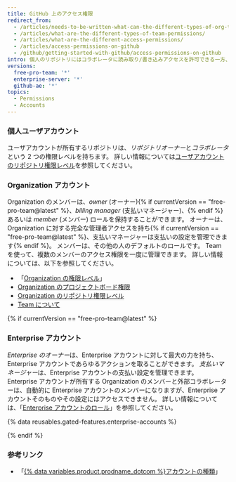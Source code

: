 ```yaml
---
title: GitHub 上のアクセス権限
redirect_from:
  - /articles/needs-to-be-written-what-can-the-different-types-of-org-team-permissions-do/
  - /articles/what-are-the-different-types-of-team-permissions/
  - /articles/what-are-the-different-access-permissions/
  - /articles/access-permissions-on-github
  - /github/getting-started-with-github/access-permissions-on-github
intro: 個人のリポジトリにはコラボレータに読み取り/書き込みアクセスを許可できる一方、Organization のメンバーは、Organization のリポジトリに対してより精細なアクセス権限を持つことができます。
versions:
  free-pro-team: '*'
  enterprise-server: '*'
  github-ae: '*'
topics:
  - Permissions
  - Accounts
---
```


### 個人ユーザアカウント

ユーザアカウントが所有するリポジトリは、*リポジトリオーナー*と*コラボレータ*という 2 つの権限レベルを持ちます。 詳しい情報については[ユーザアカウントのリポジトリ権限レベル](/articles/permission-levels-for-a-user-account-repository)を参照してください。

### Organization アカウント

Organization のメンバーは、*owner* (オーナー){% if currentVersion == "free-pro-team@latest" %}、*billing manager* (支払いマネージャー)、{% endif %}あるいは *member* (メンバー) ロールを保持することができます。 オーナーは、Organization に対する完全な管理者アクセスを持ち{% if currentVersion == "free-pro-team@latest" %}、支払いマネージャーは支払いの設定を管理できます{% endif %}。 メンバーは、その他の人のデフォルトのロールです。 Team を使って、複数のメンバーのアクセス権限を一度に管理できます。 詳しい情報については、以下を参照してください。
- 「[Organization の権限レベル](/articles/permission-levels-for-an-organization)」
- [Organization のプロジェクトボード権限](/articles/project-board-permissions-for-an-organization)
- [Organization のリポジトリ権限レベル](/articles/repository-permission-levels-for-an-organization)
- [Team について](/articles/about-teams)

{% if currentVersion == "free-pro-team@latest" %}

### Enterprise アカウント

*Enterprise のオーナー*は、Enterprise アカウントに対して最大の力を持ち、Enterprise アカウントであらゆるアクションを取ることができます。 *支払いマネージャー*は、Enterprise アカウントの支払い設定を管理できます。 Enterprise アカウントが所有する Organization のメンバーと外部コラボレーターは、自動的に Enterprise アカウントのメンバーになりますが、Enterprise アカウントそのものやその設定にはアクセスできません。 詳しい情報については、「[Enterprise アカウントのロール](/github/setting-up-and-managing-your-enterprise/roles-in-an-enterprise)」を参照してください。

{% data reusables.gated-features.enterprise-accounts %}

{% endif %}

### 参考リンク

- 「[{% data variables.product.prodname_dotcom %}アカウントの種類](/articles/types-of-github-accounts)」
